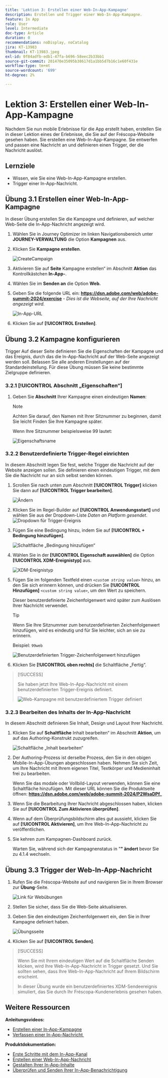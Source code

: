 ```yaml
---
title: 'Lektion 3: Erstellen einer Web-In-App-Kampagne'
description: Erstellen und Trigger einer Web-In-App-Kampagne.
feature: In App
role: User
level: Intermediate
doc-type: Article
duration: 0
recommendations: noDisplay, noCatalog
jira: KT-13983
thumbnail: KT-13983.jpeg
exl-id: 0f84adfb-edb1-47fa-b696-58eec2b33bb1
source-git-commit: 201470e35095b38617d1a1bb5d7b16c1e60f431e
workflow-type: tm+mt
source-wordcount: '699'
ht-degree: 2%

---
```


# Lektion 3: Erstellen einer Web-In-App-Kampagne

Nachdem Sie nun mobile Erlebnisse für die App erstellt haben, erstellen Sie in dieser Lektion eines der Erlebnisse, die Sie auf der Fréscopa-Website gesehen haben. Sie erstellen eine Web-In-App-Kampagne. Sie entwerfen und passen eine Nachricht an und definieren einen Trigger, der die Nachricht auslöst.

## Lernziele

* Wissen, wie Sie eine Web-In-App-Kampagne erstellen.
* Trigger einer In-App-Nachricht.

## Übung 3.1 Erstellen einer Web-In-App-Kampagne

In dieser Übung erstellen Sie die Kampagne und definieren, auf welcher Web-Seite die In-App-Nachricht angezeigt wird.

1. Wählen Sie in Journey Optimizer im linken Navigationsbereich unter **JOURNEY-VERWALTUNG** die Option **Kampagnen** aus.

1. Klicken Sie **Kampagne erstellen**.

   ![CreateCampaign](/help/summit-labs/summit-lab-2024/l820-lab-workbook/assets/4-1-create-campaign.png)

1. Aktivieren Sie auf **Seite** Kampagne erstellen“ im Abschnitt **Aktion** das Kontrollkästchen **In-App-**.

1. Wählen Sie im **Senden an** die Option **Web.**

1. Geben Sie die folgende URL ein: **https://dsn.adobe.com/web/adobe-summit-2024/exercise** - *Dies ist die Webseite, auf der Ihre Nachricht angezeigt wird.*

   ![In-App-URL](/help/summit-labs/summit-lab-2024/l820-lab-workbook/assets/4-1-1-in-app-url.png)

1. Klicken Sie auf **[!UICONTROL Erstellen]**.

## Übung 3.2 Kampagne konfigurieren

Trigger Auf dieser Seite definieren Sie die Eigenschaften der Kampagne und das Ereignis, durch das die In-App-Nachricht auf der Web-Seite angezeigt werden soll. Belassen Sie alle anderen Einstellungen auf der Standardeinstellung. Für diese Übung müssen Sie keine bestimmte Zielgruppe definieren.

### 3.2.1 [!UICONTROL Abschnitt „Eigenschaften“]

1. Geben Sie **Abschnitt** Ihrer Kampagne einen eindeutigen **Namen**:

   >[!NOTE]
   > Achten Sie darauf, den Namen mit Ihrer Sitznummer zu beginnen, damit Sie leicht
   > Finden Sie Ihre Kampagne später.
   > 
   > Wenn Ihre Sitznummer beispielsweise 99 lautet: 
   >
   > ![Eigenschaftsname](/help/summit-labs/summit-lab-2024/l820-lab-workbook/assets/4-1-2-properties-name.png)


### 3.2.2 Benutzerdefinierte Trigger-Regel einrichten

In diesem Abschnitt legen Sie fest, welche Trigger die Nachricht auf der Website anzeigen sollen. Sie definieren einen eindeutigen Trigger, mit dem Sie die Nachricht nur an sich selbst senden können.

1. Scrollen Sie nach unten zum Abschnitt **[!UICONTROL Trigger]** klicken Sie dann auf **[!UICONTROL Trigger bearbeiten]**.

   ![Ändern](/help/summit-labs/summit-lab-2024/l820-lab-workbook/assets/3-2-1-2-edit-triggers.png)

1. Klicken Sie im Regel-Builder auf **[!UICONTROL Anwendungsstart]** und wählen Sie aus der Dropdown-Liste *Daten an Platform gesendet*.
   ![Dropdown für Trigger-Ereignis](/help/summit-labs/summit-lab-2024/l820-lab-workbook/assets/trigger-drop-down-sent-to-platform.png)

1. Fügen Sie eine Bedingung hinzu, indem Sie auf **[!UICONTROL + Bedingung hinzufügen]**.

   ![Schaltfläche „Bedingung hinzufügen“](/help/summit-labs/summit-lab-2024/l820-lab-workbook/assets/3-2-1-3-add-condition.png)

1. Wählen Sie in der **[!UICONTROL Eigenschaft auswählen]** die Option **[!UICONTROL XDM-Ereignistyp]** aus.

   ![XDM-Ereignistyp](/help/summit-labs/summit-lab-2024/l820-lab-workbook/assets/4-1-2-dropdown-xdm-event.png)


1. Fügen Sie im folgenden Textfeld einen *`<custom string value>`* hinzu, an den Sie sich erinnern können, und drücken Sie **[!UICONTROL Hinzufügen]** `<custom string value>`, um den Wert zu speichern.

   Dieser benutzerdefinierte Zeichenfolgenwert wird später zum Auslösen Ihrer Nachricht verwendet.

   >[!TIP]
   > Wenn Sie Ihre Sitznummer zum benutzerdefinierten Zeichenfolgenwert hinzufügen, wird es eindeutig und für Sie leichter, sich an sie zu erinnern.
   > 
   > Beispiel: `99web`
   > 

   ![Benutzerdefinierten Trigger-Zeichenfolgenwert hinzufügen](/help/summit-labs/summit-lab-2024/l820-lab-workbook/assets/4-1-2-add-custom-trigger-dropdown.png)

1. Klicken Sie **[!UICONTROL oben rechts]** die Schaltfläche „Fertig“.

>[!SUCCESS]
>
>Sie haben jetzt Ihre Web-In-App-Nachricht mit einem benutzerdefinierten Trigger-Ereignis definiert.
>
>![Web-Kampagne mit benutzerdefiniertem Trigger definiert](/help/summit-labs/summit-lab-2024/l820-lab-workbook/assets/4-1-2-2-web-campaign-with-custom-trigger.png)


### 3.2.3 Bearbeiten des Inhalts der In-App-Nachricht

In diesem Abschnitt definieren Sie Inhalt, Design und Layout Ihrer Nachricht.

1. Klicken Sie auf **Schaltfläche** Inhalt bearbeiten“ im Abschnitt **Aktion**, um auf das Authoring-Konstrukt zuzugreifen.

   ![Schaltfläche „Inhalt bearbeiten“](/help/summit-labs/summit-lab-2024/l820-lab-workbook/assets/3-1-3-1-edit-content-button.png)

1. Der Authoring-Prozess ist derselbe Prozess, den Sie in den obigen Mobile-In-App-Übungen abgeschlossen haben. Nehmen Sie sich Zeit, um Ihre Nachricht mit Ihrem eigenen Titel, Textkörper und Medieninhalt frei zu bearbeiten.

   Wenn Sie das modale oder Vollbild-Layout verwenden, können Sie eine Schaltfläche hinzufügen. Mit dieser URL können Sie die Produktseite öffnen: **https://dsn.adobe.com/web/adobe-summit-2024/P2WsaDPf_**

1. Wenn Sie die Bearbeitung Ihrer Nachricht abgeschlossen haben, klicken Sie auf **[!UICONTROL Zum Aktivieren überprüfen]**.

1. Wenn auf dem Überprüfungsbildschirm alles gut aussieht, klicken Sie auf **[!UICONTROL Aktivieren]**, um Ihre Web-In-App-Nachricht zu veröffentlichen.

1. Sie kehren zum Kampagnen-Dashboard zurück.

   Warten Sie, während sich der Kampagnenstatus in &quot;**&quot; ändert** bevor Sie zu 4.1.4 wechseln.

## Übung 3.3 Trigger der Web-In-App-Nachricht

1. Rufen Sie die Fréscopa-Website auf und navigieren Sie in Ihrem Browser zur **Übung**-Seite.

   ![Link für Webübungen](/help/summit-labs/summit-lab-2024/l820-lab-workbook/assets/4-2-frescopa-web-exercise-link.png)

1. Stellen Sie sicher, dass Sie die Web-Seite aktualisieren.

1. Geben Sie den eindeutigen Zeichenfolgenwert ein, den Sie in Ihrer Kampagne definiert haben.

   ![Übungsseite](/help/summit-labs/summit-lab-2024/l820-lab-workbook/assets/4-2-exercise-page.png)

1. Klicken Sie auf **[!UICONTROL Senden]**.

>[!SUCCESS]
>
>Wenn Sie mit Ihrem eindeutigen Wert auf die Schaltfläche Senden klicken, wird Ihre Web-In-App-Nachricht in Trigger gesetzt. Und Sie sollten sehen, dass Ihre Web-In-App-Nachricht auf Ihrem Bildschirm erscheint.
>
>In dieser Übung wurde ein benutzerdefiniertes XDM-Sendeereignis simuliert, das Sie durch Ihr Fréscopa-Kundenerlebnis gesehen haben.


## Weitere Ressourcen

**Anleitungsvideos:**

* [Erstellen einer In-App-Kampagne](/help/channels/create-an-in-app-campaign.md)
* [Verfassen einer In-App-Nachricht &#x200B;](/help/channels/author-in-app-messages.md)

**Produktdokumentation:**

* [Erste Schritte mit dem In-App-Kanal](https://experienceleague.adobe.com/en/docs/journey-optimizer/using/in-app/get-started-in-app)
* [Erstellen einer Web-In-App-Nachricht](https://experienceleague.adobe.com/en/docs/journey-optimizer/using/in-app/create-in-app-web)
* [Gestalten Ihrer In-App-Inhalte](https://experienceleague.adobe.com/en/docs/journey-optimizer/using/in-app/design-in-app)
* [Überprüfen und Senden Ihrer In-App-Benachrichtigung](https://experienceleague.adobe.com/en/docs/journey-optimizer/using/in-app/send-in-app)

